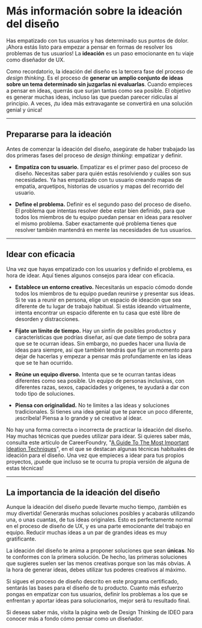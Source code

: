 # Más información sobre la ideación del diseño

Has empatizado con tus usuarios y has determinado sus puntos de dolor. ¡Ahora estás listo para empezar a pensar en formas de resolver los problemas de tus usuarios! La **ideación** es un paso emocionante en tu viaje como diseñador de UX.

Como recordatorio, la ideación del diseño es la tercera fase del proceso de *design thinking*. Es el proceso de **generar un amplio conjunto de ideas sobre un tema determinado sin juzgarlas ni evaluarlas**. Cuando empieces a pensar en ideas, querrás que surjan tantas como sea posible. El objetivo es generar muchas ideas, incluso las que puedan parecer ridículas al principio. A veces, ¡tu idea más extravagante se convertirá en una solución genial y única!

---

## Prepararse para la ideación

Antes de comenzar la ideación del diseño, asegúrate de haber trabajado las dos primeras fases del proceso de *design thinking*: empatizar y definir.

* **Empatiza con tu usuario.** Empatizar es el primer paso del proceso de diseño. Necesitas saber para quién estás resolviendo y cuáles son sus necesidades. Ya has empatizado con tu usuario creando mapas de empatía, arquetipos, historias de usuarios y mapas del recorrido del usuario.

* **Define el problema.** Definir es el segundo paso del proceso de diseño. El problema que intentas resolver debe estar bien definido, para que todos los miembros de tu equipo puedan pensar en ideas para resolver el mismo problema. Saber exactamente qué problema tienes que resolver también mantendrá en mente las necesidades de tus usuarios.

---

## Idear con eficacia

Una vez que hayas empatizado con los usuarios y definido el problema, es hora de idear. Aquí tienes algunos consejos para idear con eficacia.

* **Establece un entorno creativo.** Necesitarás un espacio cómodo donde todos los miembros de tu equipo puedan reunirse y presentar sus ideas. Si te vas a reunir en persona, elige un espacio de ideación que sea diferente de tu lugar de trabajo habitual. Si estás ideando virtualmente, intenta encontrar un espacio diferente en tu casa que esté libre de desorden y distracciones.

* **Fíjate un límite de tiempo.** Hay un sinfín de posibles productos y características que podrías diseñar, así que date tiempo de sobra para que se te ocurran ideas. Sin embargo, no puedes hacer una lluvia de ideas para siempre, así que también tendrás que fijar un momento para dejar de hacerlas y empezar a pensar más profundamente en las ideas que se te han ocurrido.

* **Reúne un equipo diverso.** Intenta que se te ocurran tantas ideas diferentes como sea posible. Un equipo de personas inclusivas, con diferentes razas, sexos, capacidades y orígenes, te ayudará a dar con todo tipo de soluciones.

* **Piensa con originalidad.** No te limites a las ideas y soluciones tradicionales. Si tienes una idea genial que te parece un poco diferente, ¡escríbela! Piensa a lo grande y sé creativo al idear.

No hay una forma correcta o incorrecta de practicar la ideación del diseño. Hay muchas técnicas que puedes utilizar para idear. Si quieres saber más, consulta este artículo de CareerFoundry, "[A Guide To The Most Important Ideation Techniques](https://careerfoundry.com/en/blog/ux-design/ideation-techniques/)", en el que se destacan algunas técnicas habituales de ideación para el diseño. Una vez que empieces a idear para tus propios proyectos, ¡puede que incluso se te ocurra tu propia versión de alguna de estas técnicas!

---

## La importancia de la ideación del diseño

Aunque la ideación del diseño puede llevarte mucho tiempo, ¡también es muy divertida! Generarás muchas soluciones posibles y acabarás utilizando una, o unas cuantas, de tus ideas originales. Esto es perfectamente normal en el proceso de diseño de UX, y es una parte emocionante del trabajo en equipo. Reducir muchas ideas a un par de grandes ideas es muy gratificante.

La ideación del diseño te anima a proponer soluciones que sean **únicas**. No te conformes con la primera solución. De hecho, las primeras soluciones que sugieres suelen ser las menos creativas porque son las más obvias. A la hora de generar ideas, debes utilizar tus poderes creativos al máximo.

Si sigues el proceso de diseño descrito en este programa certificado, sentarás las bases para el diseño de tu producto. Cuanto más esfuerzo pongas en empatizar con tus usuarios, definir los problemas a los que se enfrentan y aportar ideas para solucionarlos, mejor será tu resultado final.

Si deseas saber más, visita la página web de Design Thinking de IDEO para conocer más a fondo cómo pensar como un diseñador.
